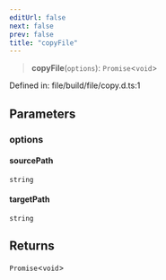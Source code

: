 ```yaml
---
editUrl: false
next: false
prev: false
title: "copyFile"
---
```


> **copyFile**(`options`): `Promise`\<`void`\>

Defined in: file/build/file/copy.d.ts:1

## Parameters

### options

#### sourcePath

`string`

#### targetPath

`string`

## Returns

`Promise`\<`void`\>

